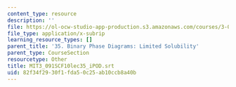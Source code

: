 ```yaml
---
content_type: resource
description: ''
file: https://ol-ocw-studio-app-production.s3.amazonaws.com/courses/3-091sc-introduction-to-solid-state-chemistry-fall-2010/82f34f2930f1fda50c25ab10ccb8a40b_MIT3_091SCF10lec35_iPOD.srt
file_type: application/x-subrip
learning_resource_types: []
parent_title: '35. Binary Phase Diagrams: Limited Solubility'
parent_type: CourseSection
resourcetype: Other
title: MIT3_091SCF10lec35_iPOD.srt
uid: 82f34f29-30f1-fda5-0c25-ab10ccb8a40b
---
```

